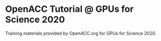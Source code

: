 # OpenACC Tutorial @ GPUs for Science 2020
Training materials provided by OpenACC.org for GPUs for Science 2020.
